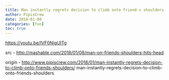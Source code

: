 ```yaml
---
title: Man instantly regrets decision to climb onto friend-s shoulders
author: PipisCrew
date: 2018-01-08
categories: [fun]
toc: true
---
```


https://youtu.be/lVF0NjgUITg

src - http://mashable.com/2018/01/08/man-on-friends-shoulders-hits-head

origin - http://www.pipiscrew.com/2018/01/man-instantly-regrets-decision-to-climb-onto-friends-shoulders/ man-instantly-regrets-decision-to-climb-onto-friends-shoulders